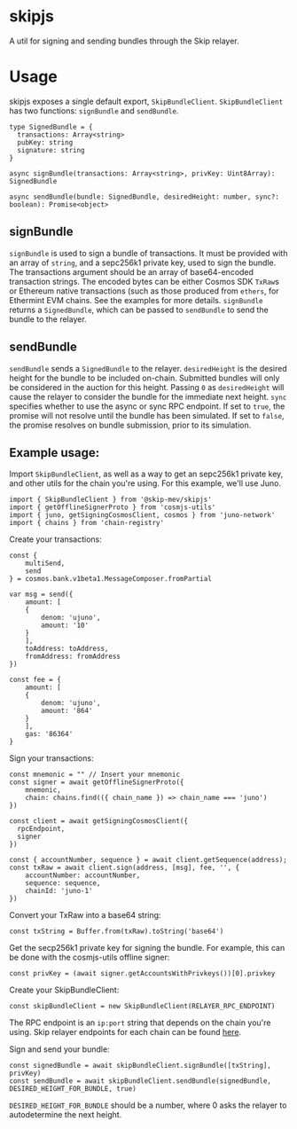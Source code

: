 # skipjs

A util for signing and sending bundles through the Skip relayer.

# Usage

skipjs exposes a single default export, `SkipBundleClient`.
`SkipBundleClient` has two functions:
`signBundle` and `sendBundle`.

```
type SignedBundle = {
  transactions: Array<string>
  pubKey: string
  signature: string
}

async signBundle(transactions: Array<string>, privKey: Uint8Array): SignedBundle

async sendBundle(bundle: SignedBundle, desiredHeight: number, sync?: boolean): Promise<object>
```

## signBundle
`signBundle` is used to sign a bundle of transactions. It must be provided with an array of `string`, and a sepc256k1 private key, used to sign the bundle.
The transactions argument should be an array of base64-encoded transaction strings. The encoded bytes can be either Cosmos SDK `TxRaw`s or Ethereum native transactions (such as those produced from `ethers`, for Ethermint EVM chains. See the examples for more details.
`signBundle` returns a `SignedBundle`, which can be passed to `sendBundle` to send the bundle to the relayer.

## sendBundle

`sendBundle` sends a `SignedBundle` to the relayer.
`desiredHeight` is the desired height for the bundle to be included on-chain. Submitted bundles will only be considered in the auction for this height. Passing `0` as `desiredHeight` will cause the relayer to consider the bundle for the immediate next height.
`sync` specifies whether to use the async or sync RPC endpoint. If set to `true`, the promise will not resolve until the bundle has been simulated. If set to `false`, the promise resolves on bundle submission, prior to its simulation.

## Example usage:
Import `SkipBundleClient`, as well as a way to get an sepc256k1 private key, and other utils for the chain you're using. For this example, we'll use Juno.
```
import { SkipBundleClient } from '@skip-mev/skipjs'
import { getOfflineSignerProto } from 'cosmjs-utils'
import { juno, getSigningCosmosClient, cosmos } from 'juno-network'
import { chains } from 'chain-registry'
```
Create your transactions:
```
const {
    multiSend,
    send
} = cosmos.bank.v1beta1.MessageComposer.fromPartial

var msg = send({
    amount: [
    {
        denom: 'ujuno',
        amount: '10'
    }
    ],
    toAddress: toAddress,
    fromAddress: fromAddress
})

const fee = {
    amount: [
    {
        denom: 'ujuno',
        amount: '864'
    }
    ],
    gas: '86364'
}
```

Sign your transactions:
```
const mnemonic = "" // Insert your mnemonic
const signer = await getOfflineSignerProto({
    mnemonic,
    chain: chains.find(({ chain_name }) => chain_name === 'juno')
})

const client = await getSigningCosmosClient({
  rpcEndpoint,
  signer
})

const { accountNumber, sequence } = await client.getSequence(address);
const txRaw = await client.sign(address, [msg], fee, '', {
    accountNumber: accountNumber,
    sequence: sequence,
    chainId: 'juno-1'
})
```

Convert your TxRaw into a base64 string:
```
const txString = Buffer.from(txRaw).toString('base64')
```

Get the secp256k1 private key for signing the bundle.
For example, this can be done with the cosmjs-utils offline signer:
```
const privKey = (await signer.getAccountsWithPrivkeys())[0].privkey
```

Create your SkipBundleClient:
```
const skipBundleClient = new SkipBundleClient(RELAYER_RPC_ENDPOINT)
```

The RPC endpoint is an `ip:port` string that depends on the chain you're using. Skip relayer endpoints for each chain can be found [here](https://www.notion.so/skip-protocol/Skip-Configurations-By-Chain-a6076cfa743f4ab38194096403e62f3c).

Sign and send your bundle:
```
const signedBundle = await skipBundleClient.signBundle([txString], privKey)
const sendBundle = await skipBundleClient.sendBundle(signedBundle, DESIRED_HEIGHT_FOR_BUNDLE, true)
```

`DESIRED_HEIGHT_FOR_BUNDLE` should be a number, where 0 asks the relayer to autodetermine the next height.
